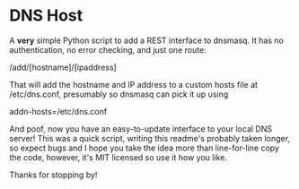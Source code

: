 # DNS Host
A **very** simple Python script to add a REST interface to dnsmasq.  It has no authentication, no error checking, and just one route:

  /add/[hostname]/[ipaddress]

That will add the hostname and IP address to a custom hosts file at /etc/dns.conf, presumably so dnsmasq can pick it up using

  addn-hosts=/etc/dns.conf

And poof, now you have an easy-to-update interface to your local DNS server!  This was a quick script, writing this readme's probably taken longer, so expect bugs and  I hope you
take the idea more than line-for-line copy the code, however, it's MIT licensed so use it how you like.

Thanks for stopping by!
